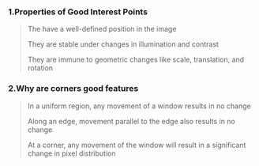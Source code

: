 ### 1.Properties of Good Interest Points

>The have a well-defined position in the image
>
>They are stable under changes in illumination and contrast
>
>They are immune to geometric changes like scale, translation, and rotation

### 2.Why are corners good features

>In a uniform region, any movement of a window results in no change
>
>Along an edge, movement parallel to the edge also results in no change
>
>At a corner, any movement of the window will result in a significant change in pixel distribution


